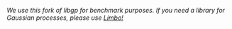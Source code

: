 *We use this fork of libgp for benchmark purposes. If you need a library for Gaussian processes, please use [Limbo!](https://github.com/limbo)*
